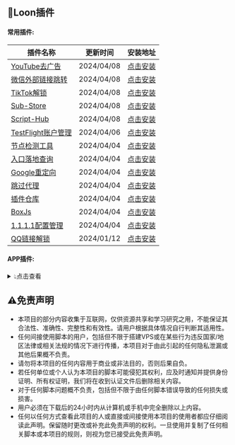 ## 🎈Loon插件
#### 常用插件:
| 插件名称 | 更新时间 | 安装地址 |
| - | - | - |
| [YouTube去广告](https://raw.githubusercontent.com/mphin/ProxyTools/main/loon/plugin/Loon_YouTube_ads.plugin) | 2024/04/08 | [点击安装](https://www.nsloon.com/openloon/import?plugin=https://raw.githubusercontent.com/mphin/ProxyTools/main/loon/plugin/Loon_YouTube_ads.plugin) |
| [微信外部链接跳转](https://raw.githubusercontent.com/mphin/ProxyTools/main/loon/plugin/Loon_WeixinLinks.plugin) | 2024/04/08 | [点击安装](https://www.nsloon.com/openloon/import?plugin=https://raw.githubusercontent.com/mphin/ProxyTools/main/loon/plugin/Loon_WeixinLinks.plugin) |
| [TikTok解锁](https://raw.githubusercontent.com/mphin/ProxyTools/main/loon/plugin/Loon_TikTok.plugin) | 2024/04/08 | [点击安装](https://www.nsloon.com/openloon/import?plugin=https://raw.githubusercontent.com/mphin/ProxyTools/main/loon/plugin/Loon_TikTok.plugin) |
| [Sub-Store](https://raw.githubusercontent.com/mphin/ProxyTools/main/loon/plugin/Loon_Sub-Store.plugin) | 2024/04/08 | [点击安装](https://www.nsloon.com/openloon/import?plugin=https://raw.githubusercontent.com/mphin/ProxyTools/main/loon/plugin/Loon_Sub-Store.plugin) |
| [Script-Hub](https://raw.githubusercontent.com/mphin/ProxyTools/main/loon/plugin/Loon_Script-Hub.plugin) | 2024/04/08 | [点击安装](https://www.nsloon.com/openloon/import?plugin=https://raw.githubusercontent.com/mphin/ProxyTools/main/loon/plugin/Loon_Script-Hub.plugin) |
| [TestFlight账户管理](https://raw.githubusercontent.com/mphin/ProxyTools/main/loon/plugin/Loon_TF_Account.plugin) | 2024/04/06 | [点击安装](https://www.nsloon.com/openloon/import?plugin=https://raw.githubusercontent.com/mphin/ProxyTools/main/loon/plugin/Loon_TF_Account.plugin) |
| [节点检测工具](https://raw.githubusercontent.com/mphin/ProxyTools/main/loon/plugin/Loon_Node_tool.plugin) | 2024/04/04 | [点击安装](https://www.nsloon.com/openloon/import?plugin=https://raw.githubusercontent.com/mphin/ProxyTools/main/loon/plugin/Loon_Node_tool.plugin) |
| [入口落地查询](https://raw.githubusercontent.com/mphin/ProxyTools/main/loon/plugin/Loon_Netisp.plugin) | 2024/04/04 | [点击安装](https://www.nsloon.com/openloon/import?plugin=https://raw.githubusercontent.com/mphin/ProxyTools/main/loon/plugin/Loon_Netisp.plugin) |
| [Google重定向](https://raw.githubusercontent.com/mphin/ProxyTools/main/loon/plugin/Loon_Google.plugin) | 2024/04/04 | [点击安装](https://www.nsloon.com/openloon/import?plugin=https://raw.githubusercontent.com/mphin/ProxyTools/main/loon/plugin/Loon_Google.plugin) |
| [跳过代理](https://raw.githubusercontent.com/mphin/ProxyTools/main/loon/plugin/Loon_General.plugin) | 2024/04/04 | [点击安装](https://www.nsloon.com/openloon/import?plugin=https://raw.githubusercontent.com/mphin/ProxyTools/main/loon/plugin/Loon_General.plugin) |
| [插件仓库](https://raw.githubusercontent.com/mphin/ProxyTools/main/loon/plugin/Loon_Gallery.plugin) | 2024/04/04 | [点击安装](https://www.nsloon.com/openloon/import?plugin=https://raw.githubusercontent.com/mphin/ProxyTools/main/loon/plugin/Loon_Gallery.plugin) |
| [BoxJs](https://raw.githubusercontent.com/mphin/ProxyTools/main/loon/plugin/Loon_BoxJS.plugin) | 2024/04/04 | [点击安装](https://www.nsloon.com/openloon/import?plugin=https://raw.githubusercontent.com/mphin/ProxyTools/main/loon/plugin/Loon_BoxJS.plugin) |
| [1.1.1.1配置管理](https://raw.githubusercontent.com/mphin/ProxyTools/main/loon/plugin/Loon_1.1.1.1.plugin) | 2024/04/04 | [点击安装](https://www.nsloon.com/openloon/import?plugin=https://raw.githubusercontent.com/mphin/ProxyTools/main/loon/plugin/Loon_1.1.1.1.plugin) |
| [QQ链接解锁](https://raw.githubusercontent.com/mphin/ProxyTools/main/loon/plugin/Loon_QQ_Links.plugin) | 2024/01/12 | [点击安装](https://www.nsloon.com/openloon/import?plugin=https://raw.githubusercontent.com/mphin/ProxyTools/main/loon/plugin/Loon_QQ_Links.plugin) |
#### APP插件:
<details>
<summary>👆︎点击查看</summary>
<ul>

| 插件名称 | 更新时间 | 安装地址 |
| - | - | - |
| [美团修复DNS](https://raw.githubusercontent.com/mphin/ProxyTools/main/loon/plugin/MeiTuan_Fix.plugin) | 2024/04/08 | [点击安装](https://www.nsloon.com/openloon/import?plugin=https://raw.githubusercontent.com/mphin/ProxyTools/main/loon/plugin/MeiTuan_Fix.plugin) |
| [寻简解锁](https://raw.githubusercontent.com/mphin/ProxyTools/main/loon/plugin/XunJian.plugin) | 2024/04/08 | [点击安装](https://www.nsloon.com/openloon/import?plugin=https://raw.githubusercontent.com/mphin/ProxyTools/main/loon/plugin/XunJian.plugin) |
| [网易云音乐解锁](https://raw.githubusercontent.com/mphin/ProxyTools/main/loon/plugin/WangYiYun.plugin) | 2024/04/08 | [点击安装](https://www.nsloon.com/openloon/import?plugin=https://raw.githubusercontent.com/mphin/ProxyTools/main/loon/plugin/WangYiYun.plugin) |
| [美图秀秀解锁](https://raw.githubusercontent.com/mphin/ProxyTools/main/loon/plugin/MeiTuXiuXiu.plugin) | 2024/04/08 | [点击安装](https://www.nsloon.com/openloon/import?plugin=https://raw.githubusercontent.com/mphin/ProxyTools/main/loon/plugin/MeiTuXiuXiu.plugin) |
| [Adguard解锁](https://raw.githubusercontent.com/mphin/ProxyTools/main/loon/plugin/Adguard.plugin) | 2024/04/08 | [点击安装](https://www.nsloon.com/openloon/import?plugin=https://raw.githubusercontent.com/mphin/ProxyTools/main/loon/plugin/Adguard.plugin) |
| [芒果TV解锁](https://raw.githubusercontent.com/mphin/ProxyTools/main/loon/plugin/MangGuoTV.plugin) | 2024/04/02 | [点击安装](https://www.nsloon.com/openloon/import?plugin=https://raw.githubusercontent.com/mphin/ProxyTools/main/loon/plugin/MangGuoTV.plugin) |
| [Documents解锁](https://raw.githubusercontent.com/mphin/ProxyTools/main/loon/plugin/Documents.plugin) | 2024/04/02 | [点击安装](https://www.nsloon.com/openloon/import?plugin=https://raw.githubusercontent.com/mphin/ProxyTools/main/loon/plugin/Documents.plugin) |
| [咪咕音乐解锁](https://raw.githubusercontent.com/mphin/ProxyTools/main/loon/plugin/MiGuMusic.plugin) | 2024/04/02 | [点击安装](https://www.nsloon.com/openloon/import?plugin=https://raw.githubusercontent.com/mphin/ProxyTools/main/loon/plugin/MiGuMusic.plugin) |
| [彩云天气解锁](https://raw.githubusercontent.com/mphin/ProxyTools/main/loon/plugin/CaiYunTianQi.plugin) | 2024/04/02 | [点击安装](https://www.nsloon.com/openloon/import?plugin=https://raw.githubusercontent.com/mphin/ProxyTools/main/loon/plugin/CaiYunTianQi.plugin) |
| [GitHub解锁](https://raw.githubusercontent.com/mphin/ProxyTools/main/loon/plugin/Github.plugin) | 2024/03/24 | [点击安装](https://www.nsloon.com/openloon/import?plugin=https://raw.githubusercontent.com/mphin/ProxyTools/main/loon/plugin/Github.plugin) |
</ul>
</details>

## ⚠️免责声明
- 本项目的部分内容收集于互联网，仅供资源共享和学习研究之用，不能保证其合法性、准确性、完整性和有效性。请用户根据具体情况自行判断其适用性。
- 任何间接使用脚本的用户，包括但不限于搭建VPS或在某些行为违反国家/地区法律或相关法规的情况下进行传播，本项目对于由此引起的任何隐私泄漏或其他后果概不负责。
- 请勿将本项目的任何内容用于商业或非法目的，否则后果自负。
- 若任何单位或个人认为本项目的脚本可能侵犯其权利，应及时通知并提供身份证明、所有权证明，我们将在收到认证文件后删除相关内容。
- 对于任何脚本问题概不负责，包括但不限于由任何脚本错误导致的任何损失或损害。
- 用户必须在下载后的24小时内从计算机或手机中完全删除以上内容。
- 任何以任何方式查看此项目的人或直接或间接使用本项目的使用者都应仔细阅读此声明。保留随时更改或补充此免责声明的权利。一旦使用并复制了任何相关脚本或本项目的规则，则视为您已接受此免责声明。
